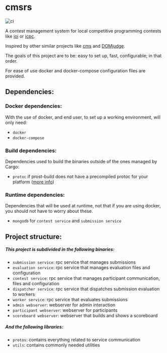 # cmsrs

![ci](https://github.com/MyK00L/cmsrs/actions/workflows/ci.yml/badge.svg)

A contest management system for local competitive programming contests like [ioi](https://ioinformatics.org/) or [icpc](https://icpc.global/).

Inspired by other similar projects like [cms](https://cms-dev.github.io/) and [DOMjudge](https://www.domjudge.org/).

The goals of this project are to be: easy to set up, fast, configurable; in that order.

For ease of use docker and docker-compose configuration files are provided.

## Dependencies:

### Docker dependencies:
With the use of docker, and end user, to set up a working environment, will only need:
- `docker`
- `docker-compose`

### Build dependencies:
Dependencies used to build the binaries outside of the ones managed by Cargo:
- `protoc` if prost-build does not have a precompiled protoc for your platform ([more info](https://lib.rs/crates/prost-build))

### Runtime dependencies:
Dependencies that will be used at runtime, not that if you are using docker, you should not have to worry about these.
- `mongodb` for `contest service` and `submission service`

## Project structure:

##### This project is subdivided in the following binaries:
- `submission service`: rpc service that manages submissions
- `evaluation service`: rpc service that manages evaluation files and configuration
- `contest service`: rpc service that manages participant communication, files and configuration
- `dispatcher service`: rpc service that dispatches submission evaluation to workers
- `worker service`: rpc service that evaluates submissions
- `admin webserver`: webserver for admin interaction
- `participant webserver`: webserver for participants
- `scoreboard webserver`: webserver that builds and shows a scoreboard

##### And the following libraries:
- `protos`: contains everything related to service communication
- `utils`: contains commonly needed utilities

